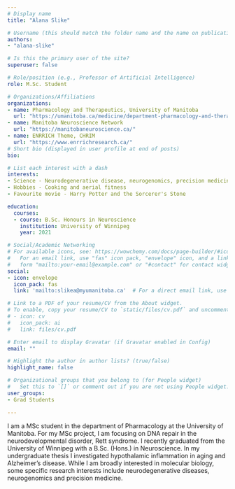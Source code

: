 ```yaml
---
# Display name
title: "Alana Slike"

# Username (this should match the folder name and the name on publications)
authors:
- "alana-slike"

# Is this the primary user of the site?
superuser: false

# Role/position (e.g., Professor of Artificial Intelligence)
role: M.Sc. Student

# Organizations/Affiliations
organizations:
- name: Pharmacology and Therapeutics, University of Manitoba
  url: "https://umanitoba.ca/medicine/department-pharmacology-and-therapeutics"
- name: Manitoba Neuroscience Network
  url: "https://manitobaneuroscience.ca/"
- name: ENRRICH Theme, CHRIM
  url: "https://www.enrrichresearch.ca/"
# Short bio (displayed in user profile at end of posts)
bio: 

# List each interest with a dash
interests:
- Science - Neurodegenerative disease, neurogenomics, precision medicine
- Hobbies - Cooking and aerial fitness
- Favourite movie - Harry Potter and the Sorcerer's Stone

education:
  courses:
  - course: B.Sc. Honours in Neuroscience
    institution: University of Winnipeg
    year: 2021

# Social/Academic Networking
# For available icons, see: https://wowchemy.com/docs/page-builder/#icons
#   For an email link, use "fas" icon pack, "envelope" icon, and a link in the
#   form "mailto:your-email@example.com" or "#contact" for contact widget.
social:
- icon: envelope
  icon_pack: fas
  link: 'mailto:slikea@myumanitoba.ca'  # For a direct email link, use "mailto:test@example.org".

# Link to a PDF of your resume/CV from the About widget.
# To enable, copy your resume/CV to `static/files/cv.pdf` and uncomment the lines below.
# - icon: cv
#   icon_pack: ai
#   link: files/cv.pdf

# Enter email to display Gravatar (if Gravatar enabled in Config)
email: ""

# Highlight the author in author lists? (true/false)
highlight_name: false

# Organizational groups that you belong to (for People widget)
#   Set this to `[]` or comment out if you are not using People widget.
user_groups:
- Grad Students

---
```


I am a MSc student in the department of Pharmacology at the University of Manitoba.  For my MSc project, I am focusing on DNA repair in the neurodevelopmental disorder, Rett syndrome. I recently graduated from the University of Winnipeg with a B.Sc. (Hons.) in Neuroscience. In my undergraduate thesis I investigated hypothalamic inflammation in aging and Alzheimer’s disease. While I am broadly interested in molecular biology, some specific research interests include neurodegenerative diseases, neurogenomics and precision medicine.
